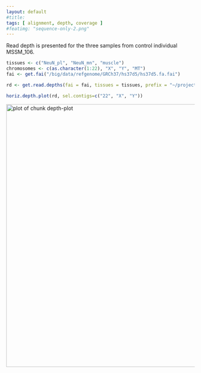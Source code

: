 ```yaml
---
layout: default
#title: 
tags: [ alignment, depth, coverage ]
#featimg: "sequence-only-2.png"
---
```


Read depth is presented for the three samples from control individual MSSM_106.





```r
tissues <- c("NeuN_pl", "NeuN_mn", "muscle")
chromosomes <- c(as.character(1:22), "X", "Y", "MT")
fai <- get.fai("/big/data/refgenome/GRCh37/hs37d5/hs37d5.fa.fai")
```


```r
rd <- get.read.depths(fai = fai, tissues = tissues, prefix = "~/projects/bsm/results/2019-02-08-MSSM_106-depth/MSSM_106_")
```


```r
horiz.depth.plot(rd, sel.contigs=c("22", "X", "Y"))
```

<img src="figure/depth-plot-1.png" title="plot of chunk depth-plot" alt="plot of chunk depth-plot" width="700px" />
